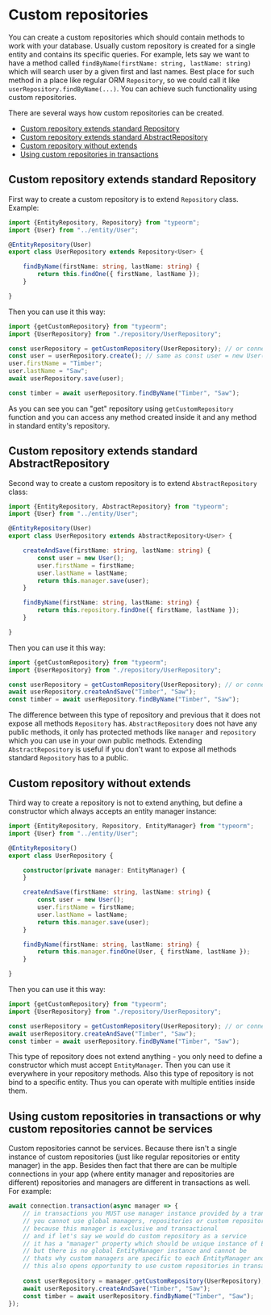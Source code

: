 # Custom repositories

You can create a custom repositories which should contain methods to work with your database.
Usually custom repository is created for a single entity and contains its specific queries.
For example, lets say we want to have a method called `findByName(firstName: string, lastName: string)`
which will search user by a given first and last names. 
Best place for such method in a place like regular ORM `Repository`,
so we could call it like `userRepository.findByName(...)`.
You can achieve such functionality using custom repositories.

There are several ways how custom repositories can be created.

* [Custom repository extends standard Repository](#custom-repository-extends-standard-repository) 
* [Custom repository extends standard AbstractRepository](#custom-repository-extends-standard-abstractrepository) 
* [Custom repository without extends](#custom-repository-without-extends)
* [Using custom repositories in transactions](#using-custom-repositories-in-transactions-or-why-custom-repositories-cannot-be-services)

## Custom repository extends standard Repository

First way to create a custom repository is to extend `Repository` class.
Example:

```typescript
import {EntityRepository, Repository} from "typeorm";
import {User} from "../entity/User";

@EntityRepository(User)
export class UserRepository extends Repository<User> {

    findByName(firstName: string, lastName: string) {
        return this.findOne({ firstName, lastName });
    }

}
```

Then you can use it this way:

```typescript
import {getCustomRepository} from "typeorm";
import {UserRepository} from "./repository/UserRepository";

const userRepository = getCustomRepository(UserRepository); // or connection.getCustomRepository or manager.getCustomRepository()
const user = userRepository.create(); // same as const user = new User();
user.firstName = "Timber";
user.lastName = "Saw";
await userRepository.save(user);

const timber = await userRepository.findByName("Timber", "Saw");
```

As you can see you can "get" repository using `getCustomRepository` function
and you can access any method created inside it and any method in standard entity's repository.

## Custom repository extends standard AbstractRepository

Second way to create a custom repository is to extend `AbstractRepository` class:

```typescript
import {EntityRepository, AbstractRepository} from "typeorm";
import {User} from "../entity/User";

@EntityRepository(User)
export class UserRepository extends AbstractRepository<User> {

    createAndSave(firstName: string, lastName: string) {
        const user = new User();
        user.firstName = firstName;
        user.lastName = lastName;
        return this.manager.save(user);
    }

    findByName(firstName: string, lastName: string) {
        return this.repository.findOne({ firstName, lastName });
    }

}
```

Then you can use it this way:

```typescript
import {getCustomRepository} from "typeorm";
import {UserRepository} from "./repository/UserRepository";

const userRepository = getCustomRepository(UserRepository); // or connection.getCustomRepository or manager.getCustomRepository()
await userRepository.createAndSave("Timber", "Saw");
const timber = await userRepository.findByName("Timber", "Saw");
```

The difference between this type of repository and previous that it does not expose all methods `Repository` has.
`AbstractRepository` does not have any public methods, 
it only has protected methods like `manager` and `repository` which you can use in your own
public methods.
Extending `AbstractRepository` is useful if you don't want to expose all methods standard `Repository` has to a public.

## Custom repository without extends

Third way to create a repository is not to extend anything, 
but define a constructor which always accepts an entity manager instance:

```typescript
import {EntityRepository, Repository, EntityManager} from "typeorm";
import {User} from "../entity/User";

@EntityRepository()
export class UserRepository {

    constructor(private manager: EntityManager) {
    }

    createAndSave(firstName: string, lastName: string) {
        const user = new User();
        user.firstName = firstName;
        user.lastName = lastName;
        return this.manager.save(user);
    }

    findByName(firstName: string, lastName: string) {
        return this.manager.findOne(User, { firstName, lastName });
    }

}
```

Then you can use it this way:

```typescript
import {getCustomRepository} from "typeorm";
import {UserRepository} from "./repository/UserRepository";

const userRepository = getCustomRepository(UserRepository); // or connection.getCustomRepository or manager.getCustomRepository()
await userRepository.createAndSave("Timber", "Saw");
const timber = await userRepository.findByName("Timber", "Saw");
```

This type of repository does not extend anything - you only need to define a constructor
which must accept `EntityManager`. Then you can use it everywhere in your repository methods.
Also this type of repository is not bind to a specific entity.
Thus you can operate with multiple entities inside them. 

## Using custom repositories in transactions or why custom repositories cannot be services

Custom repositories cannot be services. 
Because there isn't a single instance of custom repositories (just like regular repositories or entity manager) in the app.
Besides then fact that there are can be multiple connections in your app (where entity manager and repositories are different)
repositories and managers are different in transactions as well. 
For example:

```typescript
await connection.transaction(async manager => {
    // in transactions you MUST use manager instance provided by a transaction,
    // you cannot use global managers, repositories or custom repositories
    // because this manager is exclusive and transactional
    // and if let's say we would do custom repository as a service
    // it has a "manager" property which should be unique instance of EntityManager
    // but there is no global EntityManager instance and cannot be
    // thats why custom managers are specific to each EntityManager and cannot be services.
    // this also opens opportunity to use custom repositories in transactions without any issues:
    
    const userRepository = manager.getCustomRepository(UserRepository); // DONT USE GLOBAL getCustomRepository here!
    await userRepository.createAndSave("Timber", "Saw");
    const timber = await userRepository.findByName("Timber", "Saw");
});
```